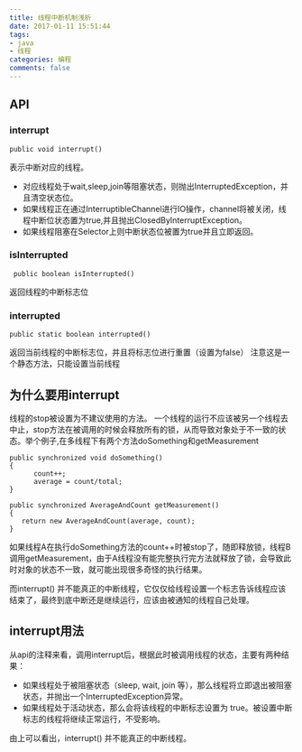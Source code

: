 ```yaml
---
title: 线程中断机制浅析
date: 2017-01-11 15:51:44
tags:
- java
- 线程
categories: 编程
comments: false
---
```


<!--more-->

## API

### interrupt

```
public void interrupt()
```
表示中断对应的线程。
* 对应线程处于wait,sleep,join等阻塞状态，则抛出InterruptedException，并且清空状态位。
* 如果线程正在通过InterruptibleChannel进行IO操作，channel将被关闭，线程中断位状态置为true,并且抛出ClosedByInterruptException。
* 如果线程阻塞在Selector上则中断状态位被置为true并且立即返回。


### isInterrupted

```
 public boolean isInterrupted()
```
返回线程的中断标志位

### interrupted

```
public static boolean interrupted()
```
返回当前线程的中断标志位，并且将标志位进行重置（设置为false）
注意这是一个静态方法，只能设置当前线程

## 为什么要用interrupt
线程的stop被设置为不建议使用的方法。
一个线程的运行不应该被另一个线程去中止，stop方法在被调用的时候会释放所有的锁，从而导致对象处于不一致的状态。举个例子,在多线程下有两个方法doSomething和getMeasurement

```
public synchronized void doSomething() 
{
      count++;
      average = count/total;
}

public synchronized AverageAndCount getMeasurement() 
{
   return new AverageAndCount(average, count);
}
```
如果线程A在执行doSomething方法的count++时被stop了，随即释放锁，线程B调用getMeasurement，由于A线程没有能完整执行完方法就释放了锁，会导致此时对象的状态不一致，就可能出现很多奇怪的执行结果。

而interrupt() 并不能真正的中断线程，它仅仅给线程设置一个标志告诉线程应该结束了，最终到底中断还是继续运行，应该由被通知的线程自己处理。

## interrupt用法

从api的注释来看，调用interrupt后，根据此时被调用线程的状态，主要有两种结果：

* 如果线程处于被阻塞状态（sleep, wait, join 等），那么线程将立即退出被阻塞状态，并抛出一个InterruptedException异常。
* 如果线程处于活动状态，那么会将该线程的中断标志设置为 true。被设置中断标志的线程将继续正常运行，不受影响。

由上可以看出，interrupt() 并不能真正的中断线程。

